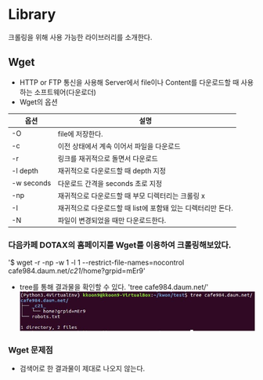 # Library
 크롤링을 위해 사용 가능한 라이브러리를 소개한다.

## Wget
- HTTP or FTP 통신을 사용해 Server에서 file이나 Content를 다운로드할 때 사용하는 소프트웨어(다운로더) 
- Wget의 옵션

옵션      | 설명
----------|--------------
-O <file>  | file에 저장한다.
-c         | 이전 상태에서 계속 이어서 파일을 다운로드
-r         | 링크를 재귀적으로 돌면서 다운로드
-l depth   | 재귀적으로 다운로드할 때 depth 지정 
-w seconds | 다운로드 간격을 seconds 초로 지정
-np        | 재귀적으로 다운로드할 때 부모 디렉터리는 크롤링 x
-I <list>  | 재귀적으로 다운로드할 때 list에 포함돼 있는 디렉터리만 돈다.
-N         | 파일이 변경되었을 때만 다운로드한다.

### 다음카페 DOTAX의 홈페이지를 Wget를 이용하여 크롤링해보았다.
'$ wget -r -np -w 1 -l 1 --restrict-file-names=nocontrol cafe984.daum.net/_c21_/home?grpid=mEr9'
- tree를 통해 결과물을 확인할 수 있다.
'tree cafe984.daum.net/'
![tree 결과](/Wget/tree결과.JPG)

### Wget 문제점
- 검색어로 한 결과물이 제대로 나오지 않는다.


